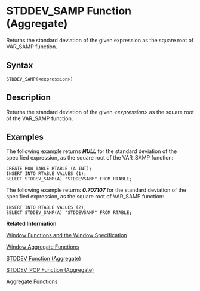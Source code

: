 <!-- loio303513466051489dbe926bd482bfc5d9 -->

# STDDEV\_SAMP Function \(Aggregate\)

Returns the standard deviation of the given expression as the square root of VAR\_SAMP function.



## Syntax

```
STDDEV_SAMP(<expression>)
```



## Description

Returns the standard deviation of the given *<expression\>* as the square root of the VAR\_SAMP function.



## Examples

The following example returns ***NULL*** for the standard deviation of the specified expression, as the square root of the VAR\_SAMP function:

```
CREATE ROW TABLE RTABLE (A INT);
INSERT INTO RTABLE VALUES (1);
SELECT STDDEV_SAMP(A) "STDDEVSAMP" FROM RTABLE;
```

The following example returns ***0.707107*** for the standard deviation of the specified expression, as the square root of VAR\_SAMP function:

```
INSERT INTO RTABLE VALUES (2);
SELECT STDDEV_SAMP(A) "STDDEVSAMP" FROM RTABLE;
```

**Related Information**  


[Window Functions and the Window Specification](window-functions-and-the-window-specification-20a3533.md "Window functions allow you to perform analytic operations over a set of input rows.")

[Window Aggregate Functions](window-aggregate-functions-ee3c26a.md "Some aggregate functions can be used as window functions over a window specification.")

[STDDEV Function \(Aggregate\)](stddev-function-aggregate-c0c42b5.md "Returns the standard deviation of the given expression as the square root of the VAR function. This function can also be used as a window function.")

[STDDEV\_POP Function \(Aggregate\)](stddev-pop-function-aggregate-67d48b6.md "Returns the standard deviation of a given expression as the square root of the VAR_POP function.")

[Aggregate Functions](aggregate-functions-6fff7f0.md "Aggregate functions are analytic functions that calculate an aggregate value based on a group of rows.")


